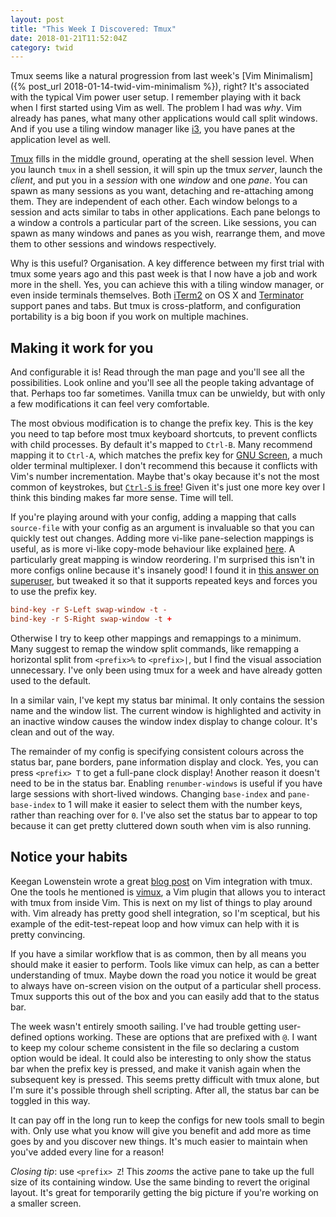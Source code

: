 ```yaml
---
layout: post
title: "This Week I Discovered: Tmux"
date: 2018-01-21T11:52:04Z
category: twid
---
```


Tmux seems like a natural progression from last week's [Vim Minimalism]({%
post_url 2018-01-14-twid-vim-minimalism %}), right? It's associated with the
typical Vim power user setup. I remember playing with it back when I first
started using Vim as well. The problem I had was *why*. Vim already has panes,
what many other applications would call split windows. And if you use a tiling
window manager like [i3](https://i3wm.org/), you have panes at the application
level as well.

[Tmux](https://github.com/tmux/tmux/wiki) fills in the middle ground, operating
at the shell session level. When you launch `tmux` in a shell session, it will
spin up the tmux *server*, launch the *client*, and put you in a *session* with
one *window* and one *pane*. You can spawn as many sessions as you want,
detaching and re-attaching among them. They are independent of each other. Each
window belongs to a session and acts similar to tabs in other applications. Each
pane belongs to a window a controls a particular part of the screen. Like
sessions, you can spawn as many windows and panes as you wish, rearrange them,
and move them to other sessions and windows respectively.

Why is this useful? Organisation. A key difference between my first trial with
tmux some years ago and this past week is that I now have a job and work more in
the shell. Yes, you can achieve this with a tiling window manager, or even
inside terminals themselves. Both [iTerm2](https://www.iterm2.com/) on OS X and
[Terminator](https://gnometerminator.blogspot.co.uk/p/introduction.html) support
panes and tabs. But tmux is cross-platform, and configuration portability is a
big boon if you work on multiple machines.

## Making it work for you

And configurable it is! Read through the man page and you'll see all the
possibilities. Look online and you'll see all the people taking advantage of
that. Perhaps too far sometimes. Vanilla tmux can be unwieldy, but with only a
few modifications it can feel very comfortable.

The most obvious modification is to change the prefix key. This is the key you
need to tap before most tmux keyboard shortcuts, to prevent conflicts with child
processes. By default it's mapped to `Ctrl-B`. Many recommend mapping it to
`Ctrl-A`, which matches the prefix key for [GNU
Screen](https://www.gnu.org/software/screen/), a much older terminal
multiplexer. I don't recommend this because it conflicts with Vim's number
incrementation. Maybe that's okay because it's not the most common of
keystrokes, but [`Ctrl-S` is free](http://vim.wikia.com/wiki/Unused_keys)! Given
it's just one more key over I think this binding makes far more sense. Time will
tell.

If you're playing around with your config, adding a mapping that calls
`source-file` with your config as an argument is invaluable so that you can
quickly test out changes. Adding more vi-like pane-selection mappings is useful,
as is more vi-like copy-mode behaviour like explained
[here](https://sanctum.geek.nz/arabesque/vi-mode-in-tmux/). A particularly great
mapping is window reordering. I'm surprised this isn't in more configs online
because it's insanely good! I found it in [this answer on
superuser](https://superuser.com/a/552493), but tweaked it so that it supports
repeated keys and forces you to use the prefix key.

```conf
bind-key -r S-Left swap-window -t -
bind-key -r S-Right swap-window -t +
```

Otherwise I try to keep other mappings and remappings to a minimum. Many suggest
to remap the window split commands, like remapping a horizontal split from
`<prefix>%` to `<prefix>|`, but I find the visual association unnecessary. I've
only been using tmux for a week and have already gotten used to the default.

In a similar vain, I've kept my status bar minimal. It only contains the session
name and the window list. The current window is highlighted and activity in an
inactive window causes the window index display to change colour. It's clean and
out of the way.

The remainder of my config is specifying consistent colours across the status
bar, pane borders, pane information display and clock. Yes, you can press
`<prefix> T` to get a full-pane clock display! Another reason it doesn't need to
be in the status bar. Enabling `renumber-windows` is useful if you have large
sessions with short-lived windows. Changing `base-index` and `pane-base-index`
to 1 will make it easier to select them with the number keys, rather than
reaching over for `0`. I've also set the status bar to appear to top because it
can get pretty cluttered down south when vim is also running.

## Notice your habits

Keegan Lowenstein wrote a great [blog
post](https://blog.bugsnag.com/tmux-and-vim/) on Vim integration with tmux. One
the tools he mentioned is [vimux](https://github.com/benmills/vimux), a Vim
plugin that allows you to interact with tmux from inside Vim. This is next on my
list of things to play around with. Vim already has pretty good shell
integration, so I'm sceptical, but his example of the edit-test-repeat loop and
how vimux can help with it is pretty convincing.

If you have a similar workflow that is as common, then by all means you should
make it easier to perform. Tools like vimux can help, as can a better
understanding of tmux. Maybe down the road you notice it would be great to
always have on-screen vision on the output of a particular shell process. Tmux
supports this out of the box and you can easily add that to the status bar.

The week wasn't entirely smooth sailing. I've had trouble getting user-defined
options working. These are options that are prefixed with `@`. I want to keep my
colour scheme consistent in the file so declaring a custom option would be
ideal. It could also be interesting to only show the status bar when the prefix
key is pressed, and make it vanish again when the subsequent key is pressed.
This seems pretty difficult with tmux alone, but I'm sure it's possible through
shell scripting. After all, the status bar can be toggled in this way.

It can pay off in the long run to keep the configs for new tools small to begin
with. Only use what you know will give you benefit and add more as time goes by
and you discover new things. It's much easier to maintain when you've added
every line for a reason!

*Closing tip*: use `<prefix> Z`! This *zooms* the active pane to take up the
full size of its containing window. Use the same binding to revert the original
layout. It's great for temporarily getting the big picture if you're working on
a smaller screen.
